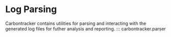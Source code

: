 # Log Parsing

Carbontracker contains utilities for parsing and interacting with the generated log files for futher analysis and reporting.
::: carbontracker.parser
